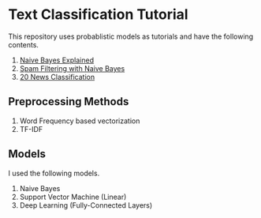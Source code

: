 # Text Classification Tutorial

This repository uses probablistic models as tutorials and have the following contents. 

1. [Naive Bayes Explained](naive-bayes-explained.ipynb)
2. [Spam Filtering with Naive Bayes](spam-filtering-with-naive-bayes.ipynb)
3. [20 News Classification](20-news-classification.ipynb)

## Preprocessing Methods

1. Word Frequency based vectorization
2. TF-IDF


## Models

I used the following models. 

1. Naive Bayes
2. Support Vector Machine (Linear)
3. Deep Learning (Fully-Connected Layers)

